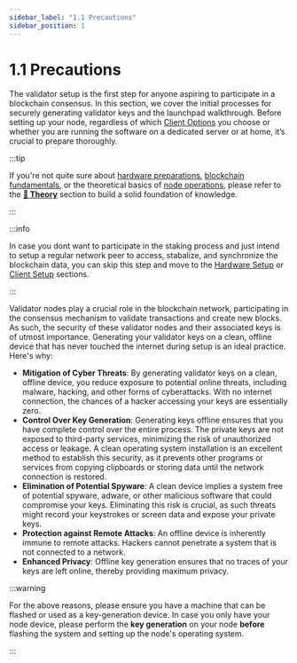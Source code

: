 ```yaml
---
sidebar_label: "1.1 Precautions"
sidebar_position: 1
---
```


# 1.1 Precautions

The validator setup is the first step for anyone aspiring to participate in a blockchain consensus. In this section, we cover the initial processes for securely generating validator keys and the launchpad walkthrough. Before setting up your node, regardless of which [Client Options](#) you choose or whether you are running the software on a dedicated server or at home, it’s crucial to prepare thoroughly.

:::tip

If you're not quite sure about [hardware preparations](/docs/theory/preparations/node-specification.md), [blockchain fundamentals](/docs/theory/blockchain-knowledge/proof-of-stake.md), or the theoretical basics of [node operations](/docs/theory/node-operation/client-options.md), please refer to the [**🧠 Theory**](/docs/theory/preparations/node-specification.md) section to build a solid foundation of knowledge.

:::

:::info

In case you dont want to participate in the staking process and just intend to setup a regular network peer to access, stabalize, and synchronize the blockchain data, you can skip this step and move to the [Hardware Setup](/docs/guides/hardware-setup/introduction.md) or [Client Setup](/docs/guides/client-setup/firewall-settings.md) sections.

:::

Validator nodes play a crucial role in the blockchain network, participating in the consensus mechanism to validate transactions and create new blocks. As such, the security of these validator nodes and their associated keys is of utmost importance. Generating your validator keys on a clean, offline device that has never touched the internet during setup is an ideal practice. Here's why:

- **Mitigation of Cyber Threats**: By generating validator keys on a clean, offline device, you reduce exposure to potential online threats, including malware, hacking, and other forms of cyberattacks. With no internet connection, the chances of a hacker accessing your keys are essentially zero.
- **Control Over Key Generation**: Generating keys offline ensures that you have complete control over the entire process. The private keys are not exposed to third-party services, minimizing the risk of unauthorized access or leakage. A clean operating system installation is an excellent method to establish this security, as it prevents other programs or services from copying clipboards or storing data until the network connection is restored.
- **Elimination of Potential Spyware**: A clean device implies a system free of potential spyware, adware, or other malicious software that could compromise your keys. Eliminating this risk is crucial, as such threats might record your keystrokes or screen data and expose your private keys.
- **Protection against Remote Attacks**: An offline device is inherently immune to remote attacks. Hackers cannot penetrate a system that is not connected to a network.
- **Enhanced Privacy**: Offline key generation ensures that no traces of your keys are left online, thereby providing maximum privacy.

:::warning

For the above reasons, please ensure you have a machine that can be flashed or used as a key-generation device. In case you only have your node device, please perform the **key generation** on your node **before** flashing the system and setting up the node's operating system.

:::
